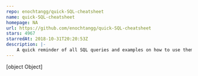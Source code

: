 ```yaml
---
repo: enochtangg/quick-SQL-cheatsheet
name: quick-SQL-cheatsheet
homepage: NA
url: https://github.com/enochtangg/quick-SQL-cheatsheet
stars: 4967
starredAt: 2018-10-31T20:20:53Z
description: |-
    A quick reminder of all SQL queries and examples on how to use them. 
---
```


[object Object]
